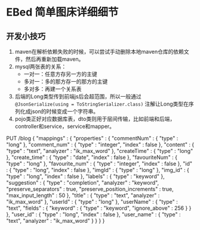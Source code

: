 # EBed 简单图床详细细节

## 开发小技巧

1. maven在解析依赖失败的时候，可以尝试手动删除本地maven仓库的依赖文件，然后再重新加载maven。
2. mysql两张表的关系：
    - 一对一：任意方存另一方的主键
    - 多对一：多的那方存一的那方的主键
    - 多对多：再建一个关系表
3. 后端的Long类型传到前端js后会超范围，所以一般通过`@JsonSerialize(using = ToStringSerializer.class)`
   注解让Long类型在序列化成json的时候变成一个字符串。
4. pojo类正好对应数据库表，dto类则用于层间传输，比如前端和后端，controller和service，service和mapper。

PUT /blog
{
"mappings" : {
"properties" : {
"commentNum" : {
"type" : "long"
},
"comment_num" : {
"type" : "integer",
"index" : false
},
"content" : {
"type" : "text",
"analyzer" : "ik_max_word"
},
"createTime" : {
"type" : "long"
},
"create_time" : {
"type" : "date",
"index" : false
},
"favouriteNum" : {
"type" : "long"
},
"favourite_num" : {
"type" : "integer",
"index" : false
},
"id" : {
"type" : "long",
"index" : false
},
"imgId" : {
"type" : "long"
},
"img_id" : {
"type" : "long",
"index" : false
},
"labels" : {
"type" : "keyword"
},
"suggestion" : {
"type" : "completion",
"analyzer" : "keyword",
"preserve_separators" : true,
"preserve_position_increments" : true,
"max_input_length" : 50
},
"title" : {
"type" : "text",
"analyzer" : "ik_max_word"
},
"userId" : {
"type" : "long"
},
"userName" : {
"type" : "text",
"fields" : {
"keyword" : {
"type" : "keyword",
"ignore_above" : 256
}
}
},
"user_id" : {
"type" : "long",
"index" : false
},
"user_name" : {
"type" : "text",
"analyzer" : "ik_max_word"
}
}
}
}
